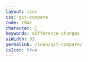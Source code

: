 ```yaml
---
layout: icon
css: git-compare
code: f0ac
character: 
keywords: difference changes
uiWidth: 32
permalink: /icon/git-compare/
isIcon: true
---
```

